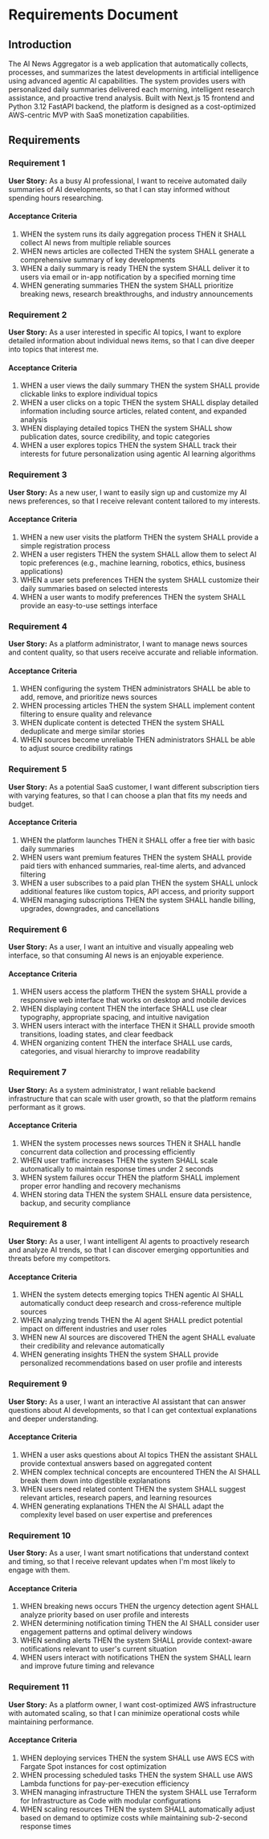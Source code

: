 # Requirements Document

## Introduction

The AI News Aggregator is a web application that automatically collects, processes, and summarizes the latest developments in artificial intelligence using advanced agentic AI capabilities. The system provides users with personalized daily summaries delivered each morning, intelligent research assistance, and proactive trend analysis. Built with Next.js 15 frontend and Python 3.12 FastAPI backend, the platform is designed as a cost-optimized AWS-centric MVP with SaaS monetization capabilities.

## Requirements

### Requirement 1

**User Story:** As a busy AI professional, I want to receive automated daily summaries of AI developments, so that I can stay informed without spending hours researching.

#### Acceptance Criteria

1. WHEN the system runs its daily aggregation process THEN it SHALL collect AI news from multiple reliable sources
2. WHEN news articles are collected THEN the system SHALL generate a comprehensive summary of key developments
3. WHEN a daily summary is ready THEN the system SHALL deliver it to users via email or in-app notification by a specified morning time
4. WHEN generating summaries THEN the system SHALL prioritize breaking news, research breakthroughs, and industry announcements

### Requirement 2

**User Story:** As a user interested in specific AI topics, I want to explore detailed information about individual news items, so that I can dive deeper into topics that interest me.

#### Acceptance Criteria

1. WHEN a user views the daily summary THEN the system SHALL provide clickable links to explore individual topics
2. WHEN a user clicks on a topic THEN the system SHALL display detailed information including source articles, related content, and expanded analysis
3. WHEN displaying detailed topics THEN the system SHALL show publication dates, source credibility, and topic categories
4. WHEN a user explores topics THEN the system SHALL track their interests for future personalization using agentic AI learning algorithms

### Requirement 3

**User Story:** As a new user, I want to easily sign up and customize my AI news preferences, so that I receive relevant content tailored to my interests.

#### Acceptance Criteria

1. WHEN a new user visits the platform THEN the system SHALL provide a simple registration process
2. WHEN a user registers THEN the system SHALL allow them to select AI topic preferences (e.g., machine learning, robotics, ethics, business applications)
3. WHEN a user sets preferences THEN the system SHALL customize their daily summaries based on selected interests
4. WHEN a user wants to modify preferences THEN the system SHALL provide an easy-to-use settings interface

### Requirement 4

**User Story:** As a platform administrator, I want to manage news sources and content quality, so that users receive accurate and reliable information.

#### Acceptance Criteria

1. WHEN configuring the system THEN administrators SHALL be able to add, remove, and prioritize news sources
2. WHEN processing articles THEN the system SHALL implement content filtering to ensure quality and relevance
3. WHEN duplicate content is detected THEN the system SHALL deduplicate and merge similar stories
4. WHEN sources become unreliable THEN administrators SHALL be able to adjust source credibility ratings

### Requirement 5

**User Story:** As a potential SaaS customer, I want different subscription tiers with varying features, so that I can choose a plan that fits my needs and budget.

#### Acceptance Criteria

1. WHEN the platform launches THEN it SHALL offer a free tier with basic daily summaries
2. WHEN users want premium features THEN the system SHALL provide paid tiers with enhanced summaries, real-time alerts, and advanced filtering
3. WHEN a user subscribes to a paid plan THEN the system SHALL unlock additional features like custom topics, API access, and priority support
4. WHEN managing subscriptions THEN the system SHALL handle billing, upgrades, downgrades, and cancellations

### Requirement 6

**User Story:** As a user, I want an intuitive and visually appealing web interface, so that consuming AI news is an enjoyable experience.

#### Acceptance Criteria

1. WHEN users access the platform THEN the system SHALL provide a responsive web interface that works on desktop and mobile devices
2. WHEN displaying content THEN the interface SHALL use clear typography, appropriate spacing, and intuitive navigation
3. WHEN users interact with the interface THEN it SHALL provide smooth transitions, loading states, and clear feedback
4. WHEN organizing content THEN the interface SHALL use cards, categories, and visual hierarchy to improve readability

### Requirement 7

**User Story:** As a system administrator, I want reliable backend infrastructure that can scale with user growth, so that the platform remains performant as it grows.

#### Acceptance Criteria

1. WHEN the system processes news sources THEN it SHALL handle concurrent data collection and processing efficiently
2. WHEN user traffic increases THEN the system SHALL scale automatically to maintain response times under 2 seconds
3. WHEN system failures occur THEN the platform SHALL implement proper error handling and recovery mechanisms
4. WHEN storing data THEN the system SHALL ensure data persistence, backup, and security compliance

### Requirement 8

**User Story:** As a user, I want intelligent AI agents to proactively research and analyze AI trends, so that I can discover emerging opportunities and threats before my competitors.

#### Acceptance Criteria

1. WHEN the system detects emerging topics THEN agentic AI SHALL automatically conduct deep research and cross-reference multiple sources
2. WHEN analyzing trends THEN the AI agent SHALL predict potential impact on different industries and user roles
3. WHEN new AI sources are discovered THEN the agent SHALL evaluate their credibility and relevance automatically
4. WHEN generating insights THEN the system SHALL provide personalized recommendations based on user profile and interests

### Requirement 9

**User Story:** As a user, I want an interactive AI assistant that can answer questions about AI developments, so that I can get contextual explanations and deeper understanding.

#### Acceptance Criteria

1. WHEN a user asks questions about AI topics THEN the assistant SHALL provide contextual answers based on aggregated content
2. WHEN complex technical concepts are encountered THEN the AI SHALL break them down into digestible explanations
3. WHEN users need related content THEN the system SHALL suggest relevant articles, research papers, and learning resources
4. WHEN generating explanations THEN the AI SHALL adapt the complexity level based on user expertise and preferences

### Requirement 10

**User Story:** As a user, I want smart notifications that understand context and timing, so that I receive relevant updates when I'm most likely to engage with them.

#### Acceptance Criteria

1. WHEN breaking news occurs THEN the urgency detection agent SHALL analyze priority based on user profile and interests
2. WHEN determining notification timing THEN the AI SHALL consider user engagement patterns and optimal delivery windows
3. WHEN sending alerts THEN the system SHALL provide context-aware notifications relevant to user's current situation
4. WHEN users interact with notifications THEN the system SHALL learn and improve future timing and relevance

### Requirement 11

**User Story:** As a platform owner, I want cost-optimized AWS infrastructure with automated scaling, so that I can minimize operational costs while maintaining performance.

#### Acceptance Criteria

1. WHEN deploying services THEN the system SHALL use AWS ECS with Fargate Spot instances for cost optimization
2. WHEN processing scheduled tasks THEN the system SHALL use AWS Lambda functions for pay-per-execution efficiency
3. WHEN managing infrastructure THEN the system SHALL use Terraform for Infrastructure as Code with modular configurations
4. WHEN scaling resources THEN the system SHALL automatically adjust based on demand to optimize costs while maintaining sub-2-second response times